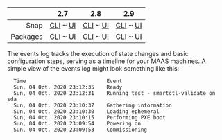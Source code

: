 <!-- deb-2-7-cli
||2.7|2.8|2.9|
|-----:|:-----:|:-----:|:-----:|
|Snap|[CLI](/t/deploy-machines-snap-2-7-cli/3388) ~ [UI](/t/deploy-machines-snap-2-7-ui/3389)|[CLI](/t/deploy-machines-snap-2-8-cli/3390) ~ [UI](/t/deploy-machines-snap-2-8-ui/3391)|[CLI](/t/deploy-machines-snap-2-9-cli/3393) ~ [UI](/t/deploy-machines-snap-2-9-ui/3392)|
|Packages|CLI ~ [UI](/t/deploy-machines-deb-2-7-ui/3383)|[CLI](/t/deploy-machines-deb-2-8-cli/3384) ~ [UI](/t/deploy-machines-deb-2-8-ui/3385)|[CLI](/t/deploy-machines-deb-2-9-cli/3386) ~ [UI](/t/deploy-machines-deb-2-9-ui/3387)|
 deb-2-7-cli -->

<!-- deb-2-7-ui
||2.7|2.8|2.9|
|-----:|:-----:|:-----:|:-----:|
|Snap|[CLI](/t/deploy-machines-snap-2-7-cli/3388) ~ [UI](/t/deploy-machines-snap-2-7-ui/3389)|[CLI](/t/deploy-machines-snap-2-8-cli/3390) ~ [UI](/t/deploy-machines-snap-2-8-ui/3391)|[CLI](/t/deploy-machines-snap-2-9-cli/3393) ~ [UI](/t/deploy-machines-snap-2-9-ui/3392)|
|Packages|[CLI](/t/deploy-machines-deb-2-7-cli/3382) ~ UI|[CLI](/t/deploy-machines-deb-2-8-cli/3384) ~ [UI](/t/deploy-machines-deb-2-8-ui/3385)|[CLI](/t/deploy-machines-deb-2-9-cli/3386) ~ [UI](/t/deploy-machines-deb-2-9-ui/3387)|
 deb-2-7-ui -->

<!-- deb-2-8-cli
||2.7|2.8|2.9|
|-----:|:-----:|:-----:|:-----:|
|Snap|[CLI](/t/deploy-machines-snap-2-7-cli/3388) ~ [UI](/t/deploy-machines-snap-2-7-ui/3389)|[CLI](/t/deploy-machines-snap-2-8-cli/3390) ~ [UI](/t/deploy-machines-snap-2-8-ui/3391)|[CLI](/t/deploy-machines-snap-2-9-cli/3393) ~ [UI](/t/deploy-machines-snap-2-9-ui/3392)|
|Packages|[CLI](/t/deploy-machines-deb-2-7-cli/3382) ~ [UI](/t/deploy-machines-deb-2-7-ui/3383)|CLI ~ [UI](/t/deploy-machines-deb-2-8-ui/3385)|[CLI](/t/deploy-machines-deb-2-9-cli/3386) ~ [UI](/t/deploy-machines-deb-2-9-ui/3387)|
 deb-2-8-cli -->

<!-- deb-2-8-ui
||2.7|2.8|2.9|
|-----:|:-----:|:-----:|:-----:|
|Snap|[CLI](/t/deploy-machines-snap-2-7-cli/3388) ~ [UI](/t/deploy-machines-snap-2-7-ui/3389)|[CLI](/t/deploy-machines-snap-2-8-cli/3390) ~ [UI](/t/deploy-machines-snap-2-8-ui/3391)|[CLI](/t/deploy-machines-snap-2-9-cli/3393) ~ [UI](/t/deploy-machines-snap-2-9-ui/3392)|
|Packages|[CLI](/t/deploy-machines-deb-2-7-cli/3382) ~ [UI](/t/deploy-machines-deb-2-7-ui/3383)|[CLI](/t/deploy-machines-deb-2-8-cli/3384) ~ UI|[CLI](/t/deploy-machines-deb-2-9-cli/3386) ~ [UI](/t/deploy-machines-deb-2-9-ui/3387)|
 deb-2-8-ui -->

||2.7|2.8|2.9|
|-----:|:-----:|:-----:|:-----:|
|Snap|[CLI](/t/deploy-machines-snap-2-7-cli/3388) ~ [UI](/t/deploy-machines-snap-2-7-ui/3389)|[CLI](/t/deploy-machines-snap-2-8-cli/3390) ~ [UI](/t/deploy-machines-snap-2-8-ui/3391)|[CLI](/t/deploy-machines-snap-2-9-cli/3393) ~ [UI](/t/deploy-machines-snap-2-9-ui/3392)|
|Packages|[CLI](/t/deploy-machines-deb-2-7-cli/3382) ~ [UI](/t/deploy-machines-deb-2-7-ui/3383)|[CLI](/t/deploy-machines-deb-2-8-cli/3384) ~ [UI](/t/deploy-machines-deb-2-8-ui/3385)|CLI ~ [UI](/t/deploy-machines-deb-2-9-ui/3387)|

<!-- deb-2-9-ui
||2.7|2.8|2.9|
|-----:|:-----:|:-----:|:-----:|
|Snap|[CLI](/t/deploy-machines-snap-2-7-cli/3388) ~ [UI](/t/deploy-machines-snap-2-7-ui/3389)|[CLI](/t/deploy-machines-snap-2-8-cli/3390) ~ [UI](/t/deploy-machines-snap-2-8-ui/3391)|[CLI](/t/deploy-machines-snap-2-9-cli/3393) ~ [UI](/t/deploy-machines-snap-2-9-ui/3392)|
|Packages|[CLI](/t/deploy-machines-deb-2-7-cli/3382) ~ [UI](/t/deploy-machines-deb-2-7-ui/3383)|[CLI](/t/deploy-machines-deb-2-8-cli/3384) ~ [UI](/t/deploy-machines-deb-2-8-ui/3385)|[CLI](/t/deploy-machines-deb-2-9-cli/3386) ~ UI|
 deb-2-9-ui -->

<!-- snap-2-7-cli
||2.7|2.8|2.9|
|-----:|:-----:|:-----:|:-----:|
|Snap|CLI ~ [UI](/t/deploy-machines-snap-2-7-ui/3389)|[CLI](/t/deploy-machines-snap-2-8-cli/3390) ~ [UI](/t/deploy-machines-snap-2-8-ui/3391)|[CLI](/t/deploy-machines-snap-2-9-cli/3393) ~ [UI](/t/deploy-machines-snap-2-9-ui/3392)|
|Packages|[CLI](/t/deploy-machines-deb-2-7-cli/3382) ~ [UI](/t/deploy-machines-deb-2-7-ui/3383)|[CLI](/t/deploy-machines-deb-2-8-cli/3384) ~ [UI](/t/deploy-machines-deb-2-8-ui/3385)|[CLI](/t/deploy-machines-deb-2-9-cli/3386) ~ [UI](/t/deploy-machines-deb-2-9-ui/3387)|
 snap-2-7-cli -->

<!-- snap-2-7-ui
||2.7|2.8|2.9|
|-----:|:-----:|:-----:|:-----:|
|Snap|[CLI](/t/deploy-machines-snap-2-7-cli/3388) ~ UI|[CLI](/t/deploy-machines-snap-2-8-cli/3390) ~ [UI](/t/deploy-machines-snap-2-8-ui/3391)|[CLI](/t/deploy-machines-snap-2-9-cli/3393) ~ [UI](/t/deploy-machines-snap-2-9-ui/3392)|
|Packages|[CLI](/t/deploy-machines-deb-2-7-cli/3382) ~ [UI](/t/deploy-machines-deb-2-7-ui/3383)|[CLI](/t/deploy-machines-deb-2-8-cli/3384) ~ [UI](/t/deploy-machines-deb-2-8-ui/3385)|[CLI](/t/deploy-machines-deb-2-9-cli/3386) ~ [UI](/t/deploy-machines-deb-2-9-ui/3387)|
 snap-2-7-ui -->

<!-- snap-2-8-cli
||2.7|2.8|2.9|
|-----:|:-----:|:-----:|:-----:|
|Snap|[CLI](/t/deploy-machines-snap-2-7-cli/3388) ~ [UI](/t/deploy-machines-snap-2-7-ui/3389)|CLI ~ [UI](/t/deploy-machines-snap-2-8-ui/3391)|[CLI](/t/deploy-machines-snap-2-9-cli/3393) ~ [UI](/t/deploy-machines-snap-2-9-ui/3392)|
|Packages|[CLI](/t/deploy-machines-deb-2-7-cli/3382) ~ [UI](/t/deploy-machines-deb-2-7-ui/3383)|[CLI](/t/deploy-machines-deb-2-8-cli/3384) ~ [UI](/t/deploy-machines-deb-2-8-ui/3385)|[CLI](/t/deploy-machines-deb-2-9-cli/3386) ~ [UI](/t/deploy-machines-deb-2-9-ui/3387)|
 snap-2-8-cli -->

<!-- snap-2-8-ui
||2.7|2.8|2.9|
|-----:|:-----:|:-----:|:-----:|
|Snap|[CLI](/t/deploy-machines-snap-2-7-cli/3388) ~ [UI](/t/deploy-machines-snap-2-7-ui/3389)|[CLI](/t/deploy-machines-snap-2-8-cli/3390) ~ UI|[CLI](/t/deploy-machines-snap-2-9-cli/3393) ~ [UI](/t/deploy-machines-snap-2-9-ui/3392)|
|Packages|[CLI](/t/deploy-machines-deb-2-7-cli/3382) ~ [UI](/t/deploy-machines-deb-2-7-ui/3383)|[CLI](/t/deploy-machines-deb-2-8-cli/3384) ~ [UI](/t/deploy-machines-deb-2-8-ui/3385)|[CLI](/t/deploy-machines-deb-2-9-cli/3386) ~ [UI](/t/deploy-machines-deb-2-9-ui/3387)|
 snap-2-8-ui -->

<!-- snap-2-9-cli
||2.7|2.8|2.9|
|-----:|:-----:|:-----:|:-----:|
|Snap|[CLI](/t/deploy-machines-snap-2-7-cli/3388) ~ [UI](/t/deploy-machines-snap-2-7-ui/3389)|[CLI](/t/deploy-machines-snap-2-8-cli/3390) ~ [UI](/t/deploy-machines-snap-2-8-ui/3391)|CLI ~ [UI](/t/deploy-machines-snap-2-9-ui/3392)|
|Packages|[CLI](/t/deploy-machines-deb-2-7-cli/3382) ~ [UI](/t/deploy-machines-deb-2-7-ui/3383)|[CLI](/t/deploy-machines-deb-2-8-cli/3384) ~ [UI](/t/deploy-machines-deb-2-8-ui/3385)|[CLI](/t/deploy-machines-deb-2-9-cli/3386) ~ [UI](/t/deploy-machines-deb-2-9-ui/3387)|
 snap-2-9-cli -->

<!-- snap-2-9-ui
||2.7|2.8|2.9|
|-----:|:-----:|:-----:|:-----:|
|Snap|[CLI](/t/deploy-machines-snap-2-7-cli/3388) ~ [UI](/t/deploy-machines-snap-2-7-ui/3389)|[CLI](/t/deploy-machines-snap-2-8-cli/3390) ~ [UI](/t/deploy-machines-snap-2-8-ui/3391)|[CLI](/t/deploy-machines-snap-2-9-cli/3393) ~ UI|
|Packages|[CLI](/t/deploy-machines-deb-2-7-cli/3382) ~ [UI](/t/deploy-machines-deb-2-7-ui/3383)|[CLI](/t/deploy-machines-deb-2-8-cli/3384) ~ [UI](/t/deploy-machines-deb-2-8-ui/3385)|[CLI](/t/deploy-machines-deb-2-9-cli/3386) ~ [UI](/t/deploy-machines-deb-2-9-ui/3387)|
 snap-2-9-ui -->

The events log tracks the execution of state changes and basic configuration steps, serving as a timeline for your MAAS machines.  A simple view of the events log might look something like this:

```
  Time 	                        Event
  Sun, 04 Oct. 2020 23:12:35 	Ready
  Sun, 04 Oct. 2020 23:12:31 	Running test - smartctl-validate on sda
  Sun, 04 Oct. 2020 23:10:37 	Gathering information
  Sun, 04 Oct. 2020 23:10:30 	Loading ephemeral
  Sun, 04 Oct. 2020 23:10:15 	Performing PXE boot
  Sun, 04 Oct. 2020 23:09:54 	Powering on
  Sun, 04 Oct. 2020 23:09:53 	Commissioning
```

<!-- snap-2-7-ui snap-2-8-ui snap-2-9-ui deb-2-7-ui deb-2-8-ui deb-2-9-ui
To view the Events log (for a particular machine), select a machine from the machine list and choose the "Events" tab at the top of the screen:

<a href="https://discourse.maas.io/uploads/default/original/1X/45ad4b968f85ef38e875e6df03d9f832fc7d4743.png" target = "_blank"><img  src="https://discourse.maas.io/uploads/default/original/1X/45ad4b968f85ef38e875e6df03d9f832fc7d4743.png"></a>

You can also see a more detailed view by selecting "View full history" in near the upper right of the log output.
snap-2-7-ui snap-2-8-ui snap-2-9-ui deb-2-7-ui deb-2-8-ui deb-2-9-ui -->